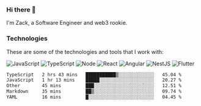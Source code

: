 ### Hi there 👋
I'm Zack, a Software Engineer and web3 rookie.

### Technologies
These are some of the technologies and tools that I work with:

![JavaScript](https://img.shields.io/badge/JavaScript-323330.svg?logo=javascript&logoColor=F7DF1E) 
![TypeScript](https://img.shields.io/badge/TypeScript-007ACC.svg?logo=typescript&logoColor=white) 
![Node](https://img.shields.io/badge/Node.js-43853D.svg?logo=node.js&logoColor=white)
![React](https://img.shields.io/badge/React-20232a.svg?logo=react&logoColor=61DAFB) 
![Angular](https://img.shields.io/badge/Angular-E23237.svg?logo=angularjs&logoColor=white)
![NestJS](https://img.shields.io/badge/NestJS-E0234E?logo=nestjs&logoColor=white)
![Flutter](https://img.shields.io/badge/Flutter-02569B.svg?logo=flutter&logoColor=white)

<!--START_SECTION:waka-->

```txt
TypeScript   2 hrs 43 mins   ███████████▒░░░░░░░░░░░░░   45.04 %
JavaScript   1 hr 13 mins    █████░░░░░░░░░░░░░░░░░░░░   20.27 %
Other        45 mins         ███░░░░░░░░░░░░░░░░░░░░░░   12.51 %
Markdown     35 mins         ██▒░░░░░░░░░░░░░░░░░░░░░░   09.74 %
YAML         16 mins         █░░░░░░░░░░░░░░░░░░░░░░░░   04.45 %
```

<!--END_SECTION:waka-->

